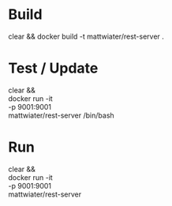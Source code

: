# Build

clear && docker build -t mattwiater/rest-server .

# Test / Update
clear && \
  docker run -it \
    -p 9001:9001 \
    mattwiater/rest-server /bin/bash

# Run
clear && \
  docker run -it \
    -p 9001:9001 \
    mattwiater/rest-server